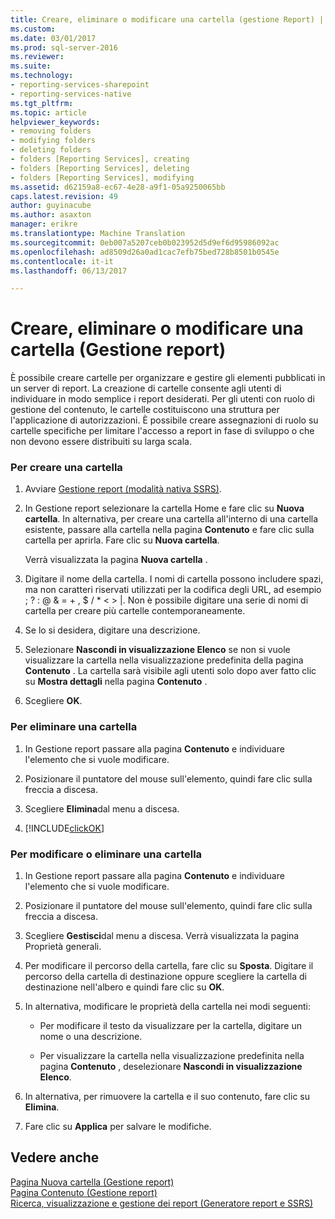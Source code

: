 ```yaml
---
title: Creare, eliminare o modificare una cartella (gestione Report) | Documenti Microsoft
ms.custom: 
ms.date: 03/01/2017
ms.prod: sql-server-2016
ms.reviewer: 
ms.suite: 
ms.technology:
- reporting-services-sharepoint
- reporting-services-native
ms.tgt_pltfrm: 
ms.topic: article
helpviewer_keywords:
- removing folders
- modifying folders
- deleting folders
- folders [Reporting Services], creating
- folders [Reporting Services], deleting
- folders [Reporting Services], modifying
ms.assetid: d62159a8-ec67-4e28-a9f1-05a9250065bb
caps.latest.revision: 49
author: guyinacube
ms.author: asaxton
manager: erikre
ms.translationtype: Machine Translation
ms.sourcegitcommit: 0eb007a5207ceb0b023952d5d9ef6d95986092ac
ms.openlocfilehash: ad8509d26a0ad1cac7efb75bed728b8501b0545e
ms.contentlocale: it-it
ms.lasthandoff: 06/13/2017

---
```

# <a name="create-delete-or-modify-a-folder-report-manager"></a>Creare, eliminare o modificare una cartella (Gestione report)
  È possibile creare cartelle per organizzare e gestire gli elementi pubblicati in un server di report. La creazione di cartelle consente agli utenti di individuare in modo semplice i report desiderati. Per gli utenti con ruolo di gestione del contenuto, le cartelle costituiscono una struttura per l'applicazione di autorizzazioni. È possibile creare assegnazioni di ruolo su cartelle specifiche per limitare l'accesso a report in fase di sviluppo o che non devono essere distribuiti su larga scala.  
  
### <a name="to-create-a-folder"></a>Per creare una cartella  
  
1.  Avviare [Gestione report &#40;modalità nativa SSRS&#41;](http://msdn.microsoft.com/library/80949f9d-58f5-48e3-9342-9e9bf4e57896).  
  
2.  In Gestione report selezionare la cartella Home e fare clic su **Nuova cartella**. In alternativa, per creare una cartella all'interno di una cartella esistente, passare alla cartella nella pagina **Contenuto** e fare clic sulla cartella per aprirla. Fare clic su **Nuova cartella**.  
  
     Verrà visualizzata la pagina **Nuova cartella** .  
  
3.  Digitare il nome della cartella. I nomi di cartella possono includere spazi, ma non caratteri riservati utilizzati per la codifica degli URL, ad esempio ; ? : @ & = + , $ / * < > |. Non è possibile digitare una serie di nomi di cartella per creare più cartelle contemporaneamente.  
  
4.  Se lo si desidera, digitare una descrizione.  
  
5.  Selezionare **Nascondi in visualizzazione Elenco** se non si vuole visualizzare la cartella nella visualizzazione predefinita della pagina **Contenuto** . La cartella sarà visibile agli utenti solo dopo aver fatto clic su **Mostra dettagli** nella pagina **Contenuto** .  
  
6.  Scegliere **OK**.  
  
### <a name="to-delete-a-folder"></a>Per eliminare una cartella  
  
1.  In Gestione report passare alla pagina **Contenuto** e individuare l'elemento che si vuole modificare.  
  
2.  Posizionare il puntatore del mouse sull'elemento, quindi fare clic sulla freccia a discesa.  
  
3.  Scegliere **Elimina**dal menu a discesa.  
  
4.  [!INCLUDE[clickOK](../../includes/clickok-md.md)]  
  
### <a name="to-modify-or-delete-a-folder"></a>Per modificare o eliminare una cartella  
  
1.  In Gestione report passare alla pagina **Contenuto** e individuare l'elemento che si vuole modificare.  
  
2.  Posizionare il puntatore del mouse sull'elemento, quindi fare clic sulla freccia a discesa.  
  
3.  Scegliere **Gestisci**dal menu a discesa. Verrà visualizzata la pagina Proprietà generali.  
  
4.  Per modificare il percorso della cartella, fare clic su **Sposta**. Digitare il percorso della cartella di destinazione oppure scegliere la cartella di destinazione nell'albero e quindi fare clic su **OK**.  
  
5.  In alternativa, modificare le proprietà della cartella nei modi seguenti:  
  
    -   Per modificare il testo da visualizzare per la cartella, digitare un nome o una descrizione.  
  
    -   Per visualizzare la cartella nella visualizzazione predefinita nella pagina **Contenuto** , deselezionare **Nascondi in visualizzazione Elenco**.  
  
6.  In alternativa, per rimuovere la cartella e il suo contenuto, fare clic su **Elimina**.  
  
7.  Fare clic su **Applica** per salvare le modifiche.  
  
## <a name="see-also"></a>Vedere anche  
 [Pagina Nuova cartella &#40;Gestione report&#41;](http://msdn.microsoft.com/library/9212fc68-f0a6-4f79-83c1-84baf4d1957e)   
 [Pagina Contenuto &#40;Gestione report&#41;](http://msdn.microsoft.com/library/6b16869b-158a-4934-9c85-bee934b35378)   
 [Ricerca, visualizzazione e gestione dei report &#40;Generatore report e SSRS&#41;](../../reporting-services/report-builder/finding-viewing-and-managing-reports-report-builder-and-ssrs.md)  
  
  

